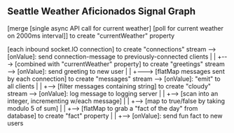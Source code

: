 Seattle Weather Aficionados Signal Graph
-----------------

[merge [single async API call for current weather] [poll for current weather on 2000ms interval]] to create "currentWeather" property

[each inbound socket.IO connection] to create "connections" stream --> [onValue]: send connection-message to previously-connected clients
     |
     |
     +---> [combined with "currentWeather" property] to create "greetings" stream --> [onValue]: send greeting to new user
     |
     |
     +---> [flatMap messages sent by each connection] to create "messages" stream --> [onValue]: "emit" to all clients
                  |
                  |
                  +--> [filter messages containing string] to create "cloudy" stream --> [onValue]: log message to logging server
                  |
                  |
                  +--> [scan into an integer, incrementing w/each message]
                                     |
                                     |
                                     +--> [map to true/false by taking modulo 5 of sum]
                                                  |
                                                  |
                                                  +--> [flatMap to grab a "fact of the day" from database] to create "fact" property
                                                              |
                                                              |
                                                              +--> [onValue]: send fun fact to new users
